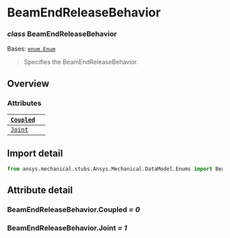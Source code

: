 # BeamEndReleaseBehavior

### *class* BeamEndReleaseBehavior

Bases: [`enum.Enum`](https://docs.python.org/3/library/enum.html#enum.Enum)

> Specifies the BeamEndReleaseBehavior.

> <!-- !! processed by numpydoc !! -->

## Overview

### Attributes

| [`Coupled`](#BeamEndReleaseBehavior.Coupled)                             |    |
|--------------------------------------------------------------------------|----|
| [`Joint`](../../../ACT/Automation/Mechanical/Connections/Joint.md#Joint) |    |

## Import detail

```python
from ansys.mechanical.stubs.Ansys.Mechanical.DataModel.Enums import BeamEndReleaseBehavior
```

## Attribute detail

### BeamEndReleaseBehavior.Coupled *= 0*

### BeamEndReleaseBehavior.Joint *= 1*
